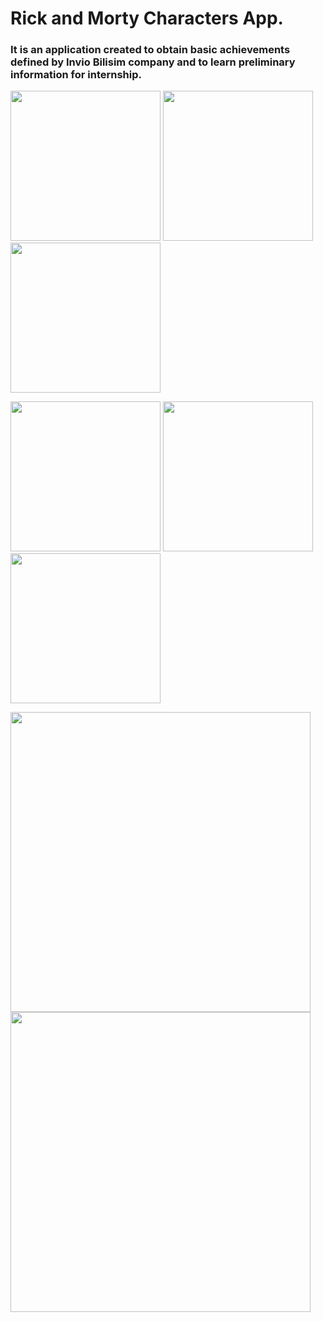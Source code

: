 # Rick and Morty Characters App.

### It is an application created to obtain basic achievements defined by Invio Bilisim company and to learn preliminary information for internship.


<p> 
<img width="240" src="https://user-images.githubusercontent.com/76161957/233859450-d4e03cbc-cc20-400c-8971-2da128f2ef98.png">
<img width="240" src="https://user-images.githubusercontent.com/76161957/233859521-4f28e0f4-c729-440f-a3a6-84c6919f6c91.png">
<img width="240"  src="https://user-images.githubusercontent.com/76161957/233859548-26eb0e22-802c-4fe6-a31e-e17d7a93b135.png">
</p>
<p> 
<img width="240" src="https://user-images.githubusercontent.com/76161957/233859615-c8ad498c-5856-4d07-8804-3e28446eecdc.png">
<img width="240" src="https://user-images.githubusercontent.com/76161957/233859622-76ffb1bc-84d4-43b9-9278-148e1b2a51db.png">
<img width="240" src="https://user-images.githubusercontent.com/76161957/233859630-e326b6de-d744-4bcf-bbaf-140035c125b9.png">
</p>
<p> 
<img width="480" src="https://user-images.githubusercontent.com/76161957/233859628-af128191-6aea-4b1f-b7b9-81322b1fe729.png">
<img width="480" src="https://user-images.githubusercontent.com/76161957/233859626-5deb64c9-722c-488e-9db6-872305e8656b.png">

</p> 

